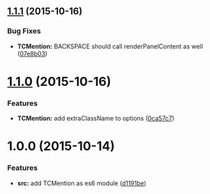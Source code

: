 <a name="1.1.1"></a>
## [1.1.1](https://github.com/tomchentw/medium-editor-tc-mention/compare/v1.1.0...v1.1.1) (2015-10-16)


### Bug Fixes

* **TCMention:** BACKSPACE should call renderPanelContent as well ([07e8b03](https://github.com/tomchentw/medium-editor-tc-mention/commit/07e8b03))



<a name="1.1.0"></a>
# [1.1.0](https://github.com/tomchentw/medium-editor-tc-mention/compare/v1.0.0...v1.1.0) (2015-10-16)


### Features

* **TCMention:** add extraClassName to options ([0ca57c7](https://github.com/tomchentw/medium-editor-tc-mention/commit/0ca57c7))



<a name="1.0.0"></a>
# 1.0.0 (2015-10-14)


### Features

* **src:** add TCMention as es6 module ([d1191be](https://github.com/tomchentw/medium-editor-tc-mention/commit/d1191be))



